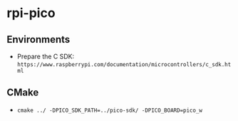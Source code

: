 # rpi-pico

## Environments

- Prepare the C SDK: `https://www.raspberrypi.com/documentation/microcontrollers/c_sdk.html`

## CMake

- `cmake ../ -DPICO_SDK_PATH=../pico-sdk/ -DPICO_BOARD=pico_w`
